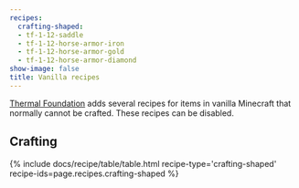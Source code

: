 ```yaml
---
recipes:
  crafting-shaped:
  - tf-1-12-saddle
  - tf-1-12-horse-armor-iron
  - tf-1-12-horse-armor-gold
  - tf-1-12-horse-armor-diamond
show-image: false
title: Vanilla recipes
---
```


[Thermal Foundation](../) adds several recipes for items
in vanilla Minecraft that normally cannot be crafted. These recipes can be
disabled.


Crafting
--------

{% include docs/recipe/table/table.html recipe-type='crafting-shaped' recipe-ids=page.recipes.crafting-shaped %}
